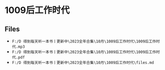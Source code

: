 # 1009后工作时代

## Files

- `F:/D 得到每天听一本书丨更新中\2023全年合集\10月\1009后工作时代\1009后工作时代.mp3`
- `F:/D 得到每天听一本书丨更新中\2023全年合集\10月\1009后工作时代\1009后工作时代.pdf`
- `F:/D 得到每天听一本书丨更新中\2023全年合集\10月\1009后工作时代\files.md`
